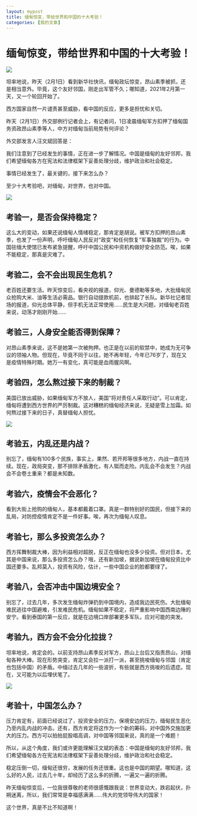 ```yaml
---
layout: mypost
title: 缅甸惊变，带给世界和中国的十大考验！
categories: [我的文章]
---
```

# 缅甸惊变，带给世界和中国的十大考验！
![](https://pics0.baidu.com/feed/29381f30e924b89998be6048add9e1920b7bf623.jpeg?token=af04c47658b340b4957772e29afe0ee8&s=560000E242A631154B9E0C2B0300B058)

坦率地说，昨天（2月1日）看到新华社快讯，缅甸政坛惊变，昂山素季被抓，还是相当意外。毕竟，这个友好邻国，刚走出军管不久；哪知道，2021年2月第一天，又一个轮回开始了。

西方国家自然一片谴责甚至威胁，看中国的反应，更多是担忧和关切。

昨天（2月1日）外交部例行记者会上，有记者问，1日凌晨缅甸军方扣押了缅甸国务资政昂山素季等人，中方对缅甸当前局势有何评论？

外交部发言人汪文斌回答是：

我们注意到了已经发生的事情，正在进一步了解情况。中国是缅甸的友好邻邦，我们希望缅甸各方在宪法和法律框架下妥善处理分歧，维护政治和社会稳定。

事情已经发生了，最关键的，接下来怎么办？

至少十大考验吧，对缅甸，对世界，也对中国。

![](https://pics7.baidu.com/feed/6c224f4a20a446236bb389a45cfd8e090ef3d7e6.jpeg?token=d0caa294f1e4dfb0800e43d9017d03f2&s=1E24C3054270779EB2A44D2003007090)

## 考验一，是否会保持稳定？

这么大的变动，如果还说缅甸人情绪稳定，那肯定是胡说。被军方扣押的昂山素季，也发了一份声明，呼吁缅甸人民反对“政变”和任何恢复“军事独裁”的行为。中国驻缅大使馆已发布紧急提醒，呼吁中国公民和中资机构做好安全防范。唉，如果不能稳定，那真是灾难了。

## 考验二，会不会出现民生危机？

老百姓还要生活。昨天惊变后，看央视的报道，仰光、曼德勒等多地，大批缅甸民众抢购大米、油等生活必需品。银行自动提款机前，也排起了长队。新华社记者现场的报道，仰光总体平静，但手机无法正常使用……民生是大问题，对缅甸老百姓来说，动荡才刚刚开始……

## 考验三，人身安全能否得到保障？

对昂山素季来说，这不是她第一次被拘押。也正是在以前的软禁中，她成为无可争议的领袖人物。但现在，毕竟不同于以往，她不再年轻，今年已76岁了，现在又是疫情特殊时期。她万一有变化，真可能是血雨腥风啊。

## 考验四，怎么熬过接下来的制裁？

美国已放出威胁，如果缅甸军方不放人，美国“将对责任人采取行动”。可以肯定，缅甸将遭到西方世界的严厉制裁。这对糟糕的缅甸经济来说，无疑是雪上加霜。如何熬过接下来的日子，真替缅甸人担忧。

![](https://pics2.baidu.com/feed/b999a9014c086e0672a0faa5c6d787f30bd1cb38.jpeg?token=3f938e0cf81de071aea5b718a310a52e&s=29B474910E3286C60228F0820300E0D0)

## 考验五，内乱还是内战？

别忘了，缅甸有100多个民族，事实上，果然、若开邦等很多地方，内战一直在持续。现在，政局突变，那不排除矛盾激化，有人铤而走险。内乱会不会发生？内战会不会卷土重来？都是未知数。

## 考验六，疫情会不会恶化？

看到大街上抢购的缅甸人，基本都戴着口罩。真是一群特别好的国民，但接下来的乱局，对防控疫情肯定不是一件好事。唉，再次为缅甸人叹息。

## 考验七，那么多投资怎么办？

西方挥舞制裁大棒，因为利益相对超脱，反正在缅甸也没多少投资。但对日本，尤其是中国来说，那么多投资怎么办？哦，还有新加坡，据说新加坡在缅甸投资比中国还要多。乱邦莫入，投资有风险，估计，一些中国企业的脸都要绿了。

## 考验八，会否冲击中国边境安全？

别忘了，过去几年，多次发生缅甸炸弹扔到中国境内，造成我边民死伤。大批缅甸难民逃往中国避难，引发难民危机。缅甸如果不稳定，将严重影响中国西南边陲的安宁。看到泰国的第一反应，就是在边境口岸部署更多军队，应对可能的突发。

## 考验九，西方会不会分化拉拢？

坦率地说，肯定会的。以前支持昂山素季反对军方，昂山上台后又指责昂山，对缅甸各种大棒。现在形势突变，肯定又会拉一派打一派，甚至挑唆缅甸与邻国（肯定也包括中国）的矛盾。中缅过去几年的一些波折，有些就是西方挑唆的后遗症。现在，又可能为以后埋伏笔了。

![](https://pics6.baidu.com/feed/c75c10385343fbf26377420375a1368764388f9b.jpeg?token=64f37c03c8e360f6a8ec35cbd56d3091&s=B8BF59944580335B052FBC1C0300A0C1)

## 考验十，中国怎么办？

压力肯定有，前面已经说过了，投资安全的压力，保境安边的压力，缅甸民生恶化乃至内乱内战的冲击。还有，西方肯定将这作为一个新的筹码，对中国外交施加更大的压力。西方可以拍拍屁股唱高调，对中国等邻国来说，真的是一个难题！

所以，从这个角度，我们或许更能理解汪文斌的表态：中国是缅甸的友好邻邦，我们希望缅甸各方在宪法和法律框架下妥善处理分歧，维护政治和社会稳定。

稳定压倒一切，缅甸还很穷，发展的任务还很重。这也是中国的期望。哪知道，这么好的人民，过去几十年，却经历了这么多的折腾，一遍又一遍的折腾。

昨天缅甸惊变后，一位我很尊敬的老师很感慨跟我说：世界变动大，跌宕起伏，扑朔迷离，所以，我们常常是幸福感满满……伟大的党领导伟大的国家！

这个世界，真是不比不知道啊！